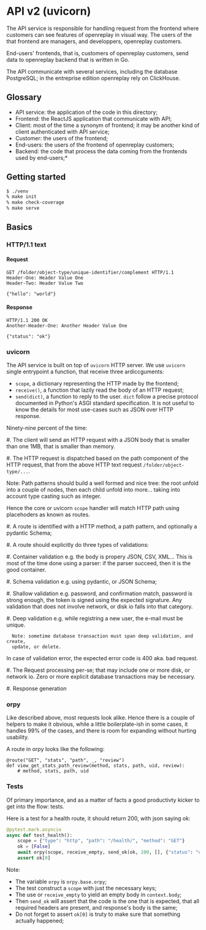 # API v2 (uvicorn)

The API service is responsible for handling request from the frontend 
where customers can see features of openreplay in visual way. The users 
of the that frontend are managers, and developpers, openreplay customers.

End-users' frontends, that is, customers of openreplay customers, send 
data to openreplay backend that is written in Go.

The API communicate with several services, including the database PostgreSQL;
in the entreprise edition openreplay rely on ClickHouse.

## Glossary

- API service: the application of the code in this directory;
- Frontend: the ReactJS application that communicate with API;
- Client: most of the time a synonym of frontend; it may be another kind of 
  client authenticated with API service;
- Customer: the users of the frontend;
- End-users: the users of the frontend of openreplay customers;
- Backend: the code that process the data coming from the frontends used by end-users;*

## Getting started

```sh
$ ./venv
% make init
% make check-coverage
% make serve
```

## Basics

### HTTP/1.1 text

#### Request

```http
GET /folder/object-type/unique-identifier/complement HTTP/1.1
Header-One: Header Value One
Header-Two: Header Value Two

{"hello": "world"}
```

#### Response

```http
HTTP/1.1 200 OK
Another-Header-One: Another Header Value One

{"status": "ok"}
```

### uvicorn

The API service is built on top of `uvicorn` HTTP server. We use `uvicorn`
single entrypoint a function, that receive three ardiccguments:

- `scope`, a dictionary representing the HTTP made by the frontend;
- `receive()`, a function that lazily read the body of an HTTP request;
- `send(dict)`, a function to reply to the user. `dict` follow a precise 
  protocol documented in Python's ASGI standard specification. It is not 
  useful to know the details for most use-cases such as JSON over HTTP 
  response.

Ninety-nine percent of the time:

#. The client will send an HTTP request with a JSON body that is smaller 
   than one 1MB, that is smaller than memory.

#. The HTTP request is dispatched based on the path component of the HTTP
   request, that from the above HTTP text request `/folder/object-type/...`.

   Note: Path patterns should build a well formed and nice tree: the root 
   unfold into a couple of nodes, then each child unfold into more... taking 
   into account type casting such as integer.

   Hence the core or uvicorn `scope` handler will match HTTP path using 
   placehoders as known as routes.

#. A route is identified with a HTTP method, a path pattern, and optionally
   a pydantic Schema;

#. A route should explicitly do three types of validations:

   #. Container validation e.g. the body is propery JSON, CSV, XML... This is
      most of the time done using a parser: if the parser succeed, then it is
      the good container.

   #. Schema validation e.g. using pydantic, or JSON Schema;

   #. Shallow validation e.g. password, and confirmation match, password is strong 
      enough, the token is signed using the expected signature. Any validation
      that does not involve network, or disk io falls into that category.

   #. Deep validation e.g. while registring a new user, the e-mail must be unique.
    
      Note: sometime database transaction must span deep validation, and create, 
      update, or delete.
   
   In case of validation error, the expected error code is 400 aka. bad request.

#. The Request processing per-se; that may include one or more disk, or network io.
   Zero or more explicit database transactions may be necessary.

#. Response generation

### orpy

Like described above, most requests look alike. Hence there is a couple of helpers
to make it obvious, while a little boilerplate-ish in some cases, it handles 99% of
the cases, and there is room for expanding without hurting usability.

A route in orpy looks like the following:

```
@route("GET", "stats", "path", _, "review")
def view_get_stats_path_review(method, stats, path, uid, review):
    # method, stats, path, uid
```

### Tests

Of primary importance, and as a matter of facts a good productivty kicker to get 
into the flow: tests.

Here is a test for a health route, it should return 200, with json saying ok:

```python
@pytest.mark.asyncio
async def test_health():
    scope = {"type": "http", "path": "/health/", "method": "GET"}
    ok = [False]
    await orpy(scope, receive_empty, send_ok(ok, 200, [], {"status": "ok"}))
    assert ok[0]
```

Note:

- The variable `orpy` is `orpy.base.orpy`;
- The test construct a `scope` with just the necessary keys;
- The use or `receive_empty` to yield an empty body in `context.body`;
- Then `send_ok` will assert that the code is the one that is expected, 
  that all required headers are present, and response's body is the same;
- Do not forget to assert `ok[0]` is truty to make sure that something 
  actually happened;

